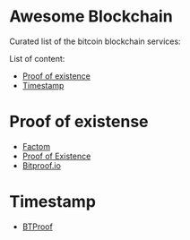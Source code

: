 Awesome Blockchain
==================
Curated list of the bitcoin blockchain services:

List of content:
- [Proof of existence](#proof-of-existence)
- [Timestamp](#timestamp)

# Proof of existense
* [Factom](http://www.factom.org)
* [Proof of Existence](http://proofofexistence.com)
* [Bitproof.io](https://bitproof.io)

# Timestamp
* [BTProof](https://www.btproof.com/)

